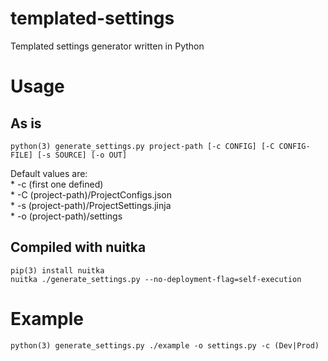 # templated-settings
Templated settings generator written in Python

# Usage
## As is
```
python(3) generate_settings.py project-path [-c CONFIG] [-C CONFIG-FILE] [-s SOURCE] [-o OUT]
```

Default values are:\
    * -c (first one defined)\
    * -C (project-path)/ProjectConfigs.json\
    * -s (project-path)/ProjectSettings.jinja\
    * -o (project-path)/settings

## Compiled with nuitka
```
pip(3) install nuitka
nuitka ./generate_settings.py --no-deployment-flag=self-execution
```

# Example
```
python(3) generate_settings.py ./example -o settings.py -c (Dev|Prod)
```
